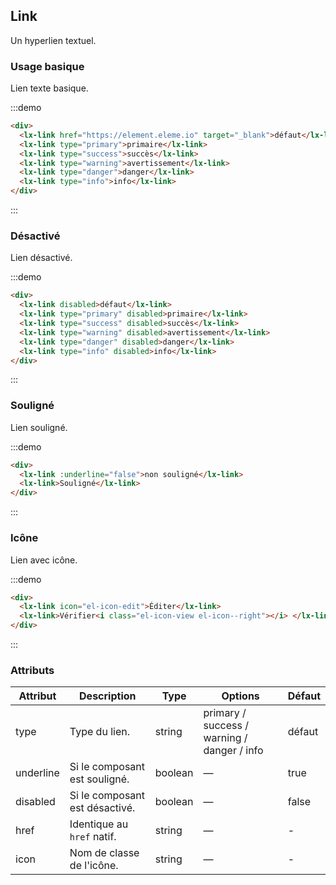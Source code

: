 ## Link

Un hyperlien textuel.

### Usage basique

Lien texte basique.

:::demo

```html
<div>
  <lx-link href="https://element.eleme.io" target="_blank">défaut</lx-link>
  <lx-link type="primary">primaire</lx-link>
  <lx-link type="success">succès</lx-link>
  <lx-link type="warning">avertissement</lx-link>
  <lx-link type="danger">danger</lx-link>
  <lx-link type="info">info</lx-link>
</div>
```

:::

### Désactivé

Lien désactivé.

:::demo

```html
<div>
  <lx-link disabled>défaut</lx-link>
  <lx-link type="primary" disabled>primaire</lx-link>
  <lx-link type="success" disabled>succès</lx-link>
  <lx-link type="warning" disabled>avertissement</lx-link>
  <lx-link type="danger" disabled>danger</lx-link>
  <lx-link type="info" disabled>info</lx-link>
</div>
```

:::

### Souligné

Lien souligné.

:::demo

```html
<div>
  <lx-link :underline="false">non souligné</lx-link>
  <lx-link>Souligné</lx-link>
</div>
```

:::

### Icône

Lien avec icône.

:::demo

```html
<div>
  <lx-link icon="el-icon-edit">Éditer</lx-link>
  <lx-link>Vérifier<i class="el-icon-view el-icon--right"></i> </lx-link>
</div>
```

:::

### Attributs

| Attribut  | Description                     | Type    | Options                                     | Défaut  |
| --------- | ------------------------------- | ------- | ------------------------------------------- | ------- |
| type      | Type du lien.                   | string  | primary / success / warning / danger / info | défaut  |
| underline | Si le composant est souligné.   | boolean | —                                           | true    |
| disabled  | Si le composant est désactivé.  | boolean | —                                           | false   |
| href      | Identique au `href` natif.      | string  | —                                           | -       |
| icon      | Nom de classe de l'icône.       | string  | —                                           | -       |
